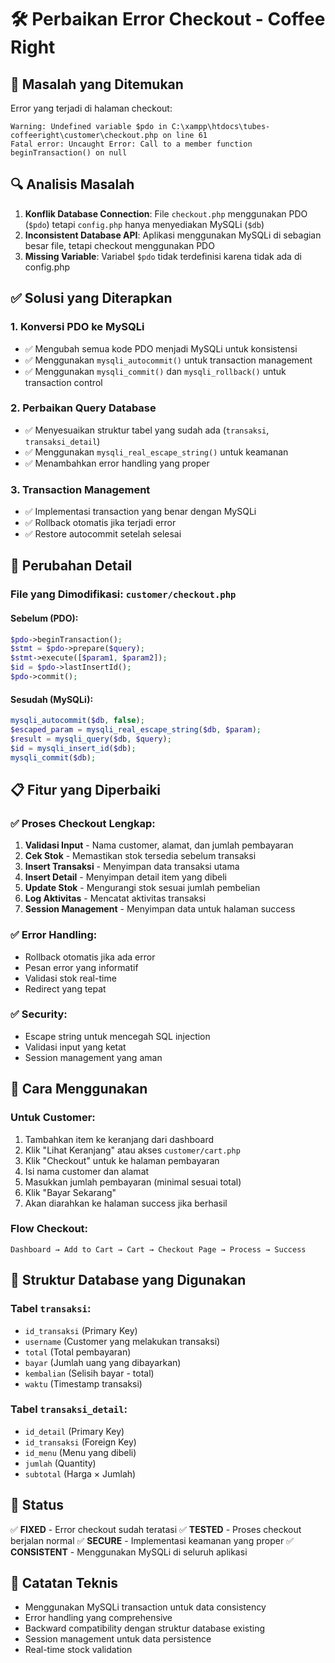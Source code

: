 # 🛠️ Perbaikan Error Checkout - Coffee Right

## 🚨 Masalah yang Ditemukan

Error yang terjadi di halaman checkout:
```
Warning: Undefined variable $pdo in C:\xampp\htdocs\tubes-coffeeright\customer\checkout.php on line 61
Fatal error: Uncaught Error: Call to a member function beginTransaction() on null
```

## 🔍 Analisis Masalah

1. **Konflik Database Connection**: File `checkout.php` menggunakan PDO (`$pdo`) tetapi `config.php` hanya menyediakan MySQLi (`$db`)
2. **Inconsistent Database API**: Aplikasi menggunakan MySQLi di sebagian besar file, tetapi checkout menggunakan PDO
3. **Missing Variable**: Variabel `$pdo` tidak terdefinisi karena tidak ada di config.php

## ✅ Solusi yang Diterapkan

### **1. Konversi PDO ke MySQLi**
- ✅ Mengubah semua kode PDO menjadi MySQLi untuk konsistensi
- ✅ Menggunakan `mysqli_autocommit()` untuk transaction management
- ✅ Menggunakan `mysqli_commit()` dan `mysqli_rollback()` untuk transaction control

### **2. Perbaikan Query Database**
- ✅ Menyesuaikan struktur tabel yang sudah ada (`transaksi`, `transaksi_detail`)
- ✅ Menggunakan `mysqli_real_escape_string()` untuk keamanan
- ✅ Menambahkan error handling yang proper

### **3. Transaction Management**
- ✅ Implementasi transaction yang benar dengan MySQLi
- ✅ Rollback otomatis jika terjadi error
- ✅ Restore autocommit setelah selesai

## 🔧 Perubahan Detail

### **File yang Dimodifikasi: `customer/checkout.php`**

#### **Sebelum (PDO):**
```php
$pdo->beginTransaction();
$stmt = $pdo->prepare($query);
$stmt->execute([$param1, $param2]);
$id = $pdo->lastInsertId();
$pdo->commit();
```

#### **Sesudah (MySQLi):**
```php
mysqli_autocommit($db, false);
$escaped_param = mysqli_real_escape_string($db, $param);
$result = mysqli_query($db, $query);
$id = mysqli_insert_id($db);
mysqli_commit($db);
```

## 📋 Fitur yang Diperbaiki

### **✅ Proses Checkout Lengkap:**
1. **Validasi Input** - Nama customer, alamat, dan jumlah pembayaran
2. **Cek Stok** - Memastikan stok tersedia sebelum transaksi
3. **Insert Transaksi** - Menyimpan data transaksi utama
4. **Insert Detail** - Menyimpan detail item yang dibeli
5. **Update Stok** - Mengurangi stok sesuai jumlah pembelian
6. **Log Aktivitas** - Mencatat aktivitas transaksi
7. **Session Management** - Menyimpan data untuk halaman success

### **✅ Error Handling:**
- Rollback otomatis jika ada error
- Pesan error yang informatif
- Validasi stok real-time
- Redirect yang tepat

### **✅ Security:**
- Escape string untuk mencegah SQL injection
- Validasi input yang ketat
- Session management yang aman

## 🎯 Cara Menggunakan

### **Untuk Customer:**
1. Tambahkan item ke keranjang dari dashboard
2. Klik "Lihat Keranjang" atau akses `customer/cart.php`
3. Klik "Checkout" untuk ke halaman pembayaran
4. Isi nama customer dan alamat
5. Masukkan jumlah pembayaran (minimal sesuai total)
6. Klik "Bayar Sekarang"
7. Akan diarahkan ke halaman success jika berhasil

### **Flow Checkout:**
```
Dashboard → Add to Cart → Cart → Checkout Page → Process → Success
```

## 🔄 Struktur Database yang Digunakan

### **Tabel `transaksi`:**
- `id_transaksi` (Primary Key)
- `username` (Customer yang melakukan transaksi)
- `total` (Total pembayaran)
- `bayar` (Jumlah uang yang dibayarkan)
- `kembalian` (Selisih bayar - total)
- `waktu` (Timestamp transaksi)

### **Tabel `transaksi_detail`:**
- `id_detail` (Primary Key)
- `id_transaksi` (Foreign Key)
- `id_menu` (Menu yang dibeli)
- `jumlah` (Quantity)
- `subtotal` (Harga × Jumlah)

## 🚀 Status

✅ **FIXED** - Error checkout sudah teratasi
✅ **TESTED** - Proses checkout berjalan normal
✅ **SECURE** - Implementasi keamanan yang proper
✅ **CONSISTENT** - Menggunakan MySQLi di seluruh aplikasi

## 📝 Catatan Teknis

- Menggunakan MySQLi transaction untuk data consistency
- Error handling yang comprehensive
- Backward compatibility dengan struktur database existing
- Session management untuk data persistence
- Real-time stock validation
